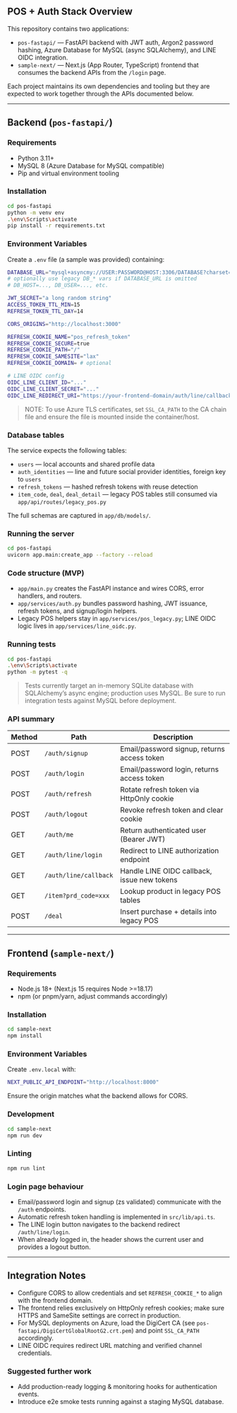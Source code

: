 ## POS + Auth Stack Overview

This repository contains two applications:

- `pos-fastapi/` — FastAPI backend with JWT auth, Argon2 password hashing, Azure Database for MySQL (async SQLAlchemy), and LINE OIDC integration.
- `sample-next/` — Next.js (App Router, TypeScript) frontend that consumes the backend APIs from the `/login` page.

Each project maintains its own dependencies and tooling but they are expected to work together through the APIs documented below.

---

## Backend (`pos-fastapi/`)

### Requirements

- Python 3.11+
- MySQL 8 (Azure Database for MySQL compatible)
- Pip and virtual environment tooling

### Installation

```bash
cd pos-fastapi
python -m venv env
.\env\Scripts\activate
pip install -r requirements.txt
```

### Environment Variables

Create a `.env` file (a sample was provided) containing:

```bash
DATABASE_URL="mysql+asyncmy://USER:PASSWORD@HOST:3306/DATABASE?charset=utf8mb4"
# optionally use legacy DB_* vars if DATABASE_URL is omitted
# DB_HOST=..., DB_USER=..., etc.

JWT_SECRET="a long random string"
ACCESS_TOKEN_TTL_MIN=15
REFRESH_TOKEN_TTL_DAY=14

CORS_ORIGINS="http://localhost:3000"

REFRESH_COOKIE_NAME="pos_refresh_token"
REFRESH_COOKIE_SECURE=true
REFRESH_COOKIE_PATH="/"
REFRESH_COOKIE_SAMESITE="lax"
REFRESH_COOKIE_DOMAIN= # optional

# LINE OIDC config
OIDC_LINE_CLIENT_ID="..."
OIDC_LINE_CLIENT_SECRET="..."
OIDC_LINE_REDIRECT_URI="https://your-frontend-domain/auth/line/callback"
```

> NOTE: To use Azure TLS certificates, set `SSL_CA_PATH` to the CA chain file and ensure the file is mounted inside the container/host.

### Database tables

The service expects the following tables:

- `users` — local accounts and shared profile data
- `auth_identities` — line and future social provider identities, foreign key to `users`
- `refresh_tokens` — hashed refresh tokens with reuse detection
- `item_code`, `deal`, `deal_detail` — legacy POS tables still consumed via `app/api/routes/legacy_pos.py`

The full schemas are captured in `app/db/models/`.

### Running the server

```bash
cd pos-fastapi
uvicorn app.main:create_app --factory --reload
```

### Code structure (MVP)

- `app/main.py` creates the FastAPI instance and wires CORS, error handlers, and routers.
- `app/services/auth.py` bundles password hashing, JWT issuance, refresh tokens, and signup/login helpers.
- Legacy POS helpers stay in `app/services/pos_legacy.py`; LINE OIDC logic lives in `app/services/line_oidc.py`.

### Running tests

```bash
cd pos-fastapi
.\env\Scripts\activate
python -m pytest -q
```

> Tests currently target an in-memory SQLite database with SQLAlchemy’s async engine; production uses MySQL. Be sure to run integration tests against MySQL before deployment.

### API summary

| Method | Path                  | Description                                    |
| ------ | --------------------- | ---------------------------------------------- |
| POST   | `/auth/signup`        | Email/password signup, returns access token    |
| POST   | `/auth/login`         | Email/password login, returns access token     |
| POST   | `/auth/refresh`       | Rotate refresh token via HttpOnly cookie       |
| POST   | `/auth/logout`        | Revoke refresh token and clear cookie          |
| GET    | `/auth/me`            | Return authenticated user (Bearer JWT)         |
| GET    | `/auth/line/login`    | Redirect to LINE authorization endpoint        |
| GET    | `/auth/line/callback` | Handle LINE OIDC callback, issue new tokens    |
| GET    | `/item?prd_code=xxx`  | Lookup product in legacy POS tables            |
| POST   | `/deal`               | Insert purchase + details into legacy POS      |

---

## Frontend (`sample-next/`)

### Requirements

- Node.js 18+ (Next.js 15 requires Node >=18.17)
- npm (or pnpm/yarn, adjust commands accordingly)

### Installation

```bash
cd sample-next
npm install
```

### Environment Variables

Create `.env.local` with:

```bash
NEXT_PUBLIC_API_ENDPOINT="http://localhost:8000"
```

Ensure the origin matches what the backend allows for CORS.

### Development

```bash
cd sample-next
npm run dev
```

### Linting

```bash
npm run lint
```

### Login page behaviour

- Email/password login and signup (zs validated) communicate with the `/auth` endpoints.
- Automatic refresh token handling is implemented in `src/lib/api.ts`.
- The LINE login button navigates to the backend redirect `/auth/line/login`.
- When already logged in, the header shows the current user and provides a logout button.

---

## Integration Notes

- Configure CORS to allow credentials and set `REFRESH_COOKIE_*` to align with the frontend domain.
- The frontend relies exclusively on HttpOnly refresh cookies; make sure HTTPS and SameSite settings are correct in production.
- For MySQL deployments on Azure, load the DigiCert CA (see `pos-fastapi/DigiCertGlobalRootG2.crt.pem`) and point `SSL_CA_PATH` accordingly.
- LINE OIDC requires redirect URL matching and verified channel credentials.

### Suggested further work

- Add production-ready logging & monitoring hooks for authentication events.
- Introduce e2e smoke tests running against a staging MySQL database.
